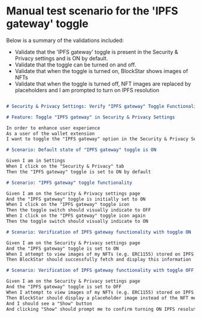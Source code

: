 # Manual test scenario for the 'IPFS gateway' toggle

Below is a summary of the validations included:

* Validate that the 'IPFS gateway' toggle is present in the Security & Privacy settings and is ON by default.
* Validate that the toggle can be turned on and off.
* Validate that when the toggle is turned on, BlockStar shows images of NFTs
* Validate that when the toggle is turned off, NFT images are replaced by placeholders and I am prompted to turn on IPFS resolution

```markdown

# Security & Privacy Settings: Verify "IPFS gateway" Toggle Functionality

# Feature: Toggle "IPFS gateway" in Security & Privacy Settings

In order to enhance user experience
As a user of the wallet extension
I want to toggle the "IPFS gateway" option in the Security & Privacy Settings

# Scenario: Default state of "IPFS gateway" toggle is ON

Given I am in Settings
When I click on the "Security & Privacy" tab
Then the "IPFS gateway" toggle is set to ON by default

# Scenario: "IPFS gateway" toggle functionality

Given I am on the Security & Privacy settings page
And the "IPFS gateway" toggle is initially set to ON
When I click on the "IPFS gateway" toggle icon
Then the toggle switch should visually indicate to OFF
When I click on the "IPFS gateway" toggle icon again
Then the toggle switch should visually indicate to ON

# Scenario: Verification of IPFS gateway functionality with toggle ON

Given I am on the Security & Privacy settings page
And the "IPFS gateway" toggle is set to ON
When I attempt to view images of my NFTs (e.g. ERC1155) stored on IPFS
Then BlockStar should successfully fetch and display this information

# Scenario: Verification of IPFS gateway functionality with toggle OFF

Given I am on the Security & Privacy settings page
And the "IPFS gateway" toggle is set to OFF
When I attempt to view images of my NFTs (e.g. ERC1155) stored on IPFS
Then BlockStar should display a placeholder image instead of the NFT media
And I should see a "Show" button
And clicking "Show" should prompt me to confirm turning ON IPFS resolution


```
